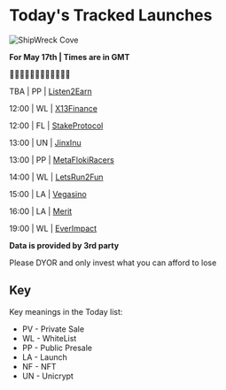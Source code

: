 
# Today's Tracked Launches

![ShipWreck Cove](https://files.catbox.moe/24q2m5.jpg) 

**For May 17th | Times are in GMT**

🏴‍☠️🏴‍☠️🏴‍☠️🏴‍☠️🏴‍☠️🏴‍☠️

TBA  | PP |  [Listen2Earn](https://t.me/listen2earn)

12:00 | WL |  [X13Finance](https://t.me/X13Finance_Chat)

12:00 | FL |  [StakeProtocol](https://t.me/StakeProtocol)

13:00 | UN |  [JinxInu](https://t.me/jinxinux1000)

13:00 | PP |  [MetaFlokiRacers](https://t.me/metaflokiracers)

14:00 | WL |  [LetsRun2Fun](https://t.me/LetsRUN2FUN)

15:00 | LA |  [Vegasino](https://t.me/VegasinoBSC)

16:00 | LA |  [Merit](https://t.me/MERITANN)

19:00 | WL |  [EverImpact](https://t.me/everimpact)


**Data is provided by 3rd party**

Please DYOR and only invest what you can afford to lose

## Key
Key meanings in the Today list:

- PV - Private Sale
- WL - WhiteList
- PP - Public Presale
- LA - Launch
- NF - NFT
- UN - Unicrypt